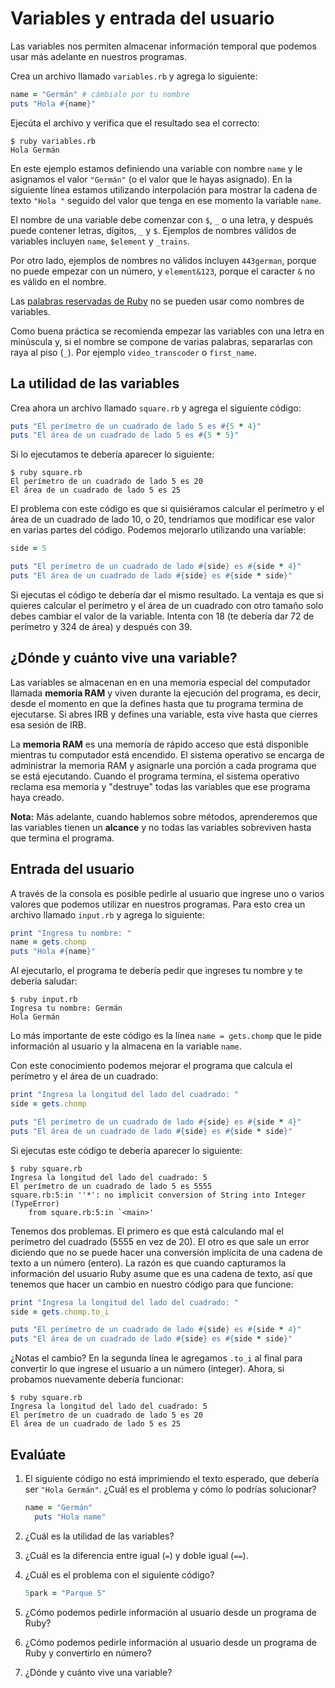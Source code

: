 # Variables y entrada del usuario

Las variables nos permiten almacenar información temporal que podemos usar más adelante en nuestros programas.

Crea un archivo llamado `variables.rb` y agrega lo siguiente:

```ruby
name = "Germán" # cámbialo por tu nombre
puts "Hola #{name}"
```

Ejecúta el archivo y verifica que el resultado sea el correcto:

```
$ ruby variables.rb
Hola Germán
```

En este ejemplo estamos definiendo una variable con nombre `name` y le asignamos el valor `"Germán"` (o el valor que le hayas asignado). En la siguiente línea estamos utilizando interpolación para mostrar la cadena de texto `"Hola "` seguido del valor que tenga en ese momento la variable `name`.

El nombre de una variable debe comenzar con `$`, `_` o una letra, y después puede contener letras, dígitos, `_` y `$`. Ejemplos de nombres válidos de variables incluyen `name`, `$element` y `_trains`.

Por otro lado, ejemplos de nombres no válidos incluyen `443german`, porque no puede empezar con un número, y `element&123`, porque el caracter `&` no es válido en el nombre.

Las [palabras reservadas de Ruby](http://www.studytonight.com/ruby/reserved-keywords-in-ruby) no se pueden usar como nombres de variables.

Como buena práctica se recomienda empezar las variables con una letra en minúscula y, si el nombre se compone de varias palabras, separarlas con raya al piso (`_`). Por ejemplo `video_transcoder` o `first_name`.

## La utilidad de las variables

Crea ahora un archivo llamado `square.rb` y agrega el siguiente código:

```ruby
puts "El perímetro de un cuadrado de lado 5 es #{5 * 4}"
puts "El área de un cuadrado de lado 5 es #{5 * 5}"
```

Si lo ejecutamos te debería aparecer lo siguiente:

```
$ ruby square.rb
El perímetro de un cuadrado de lado 5 es 20
El área de un cuadrado de lado 5 es 25
```

El problema con este código es que si quisiéramos calcular el perímetro y el área de un cuadrado de lado 10, o 20, tendríamos que modificar ese valor en varias partes del código. Podemos mejorarlo utilizando una variable:

```ruby
side = 5

puts "El perímetro de un cuadrado de lado #{side} es #{side * 4}"
puts "El área de un cuadrado de lado #{side} es #{side * side}"
```

Si ejecutas el código te debería dar el mismo resultado. La ventaja es que si quieres calcular el perímetro y el área de un cuadrado con otro tamaño solo debes cambiar el valor de la variable. Intenta con 18 (te debería dar 72 de perímetro y 324 de área) y después con 39.

## ¿Dónde y cuánto vive una variable?

Las variables se almacenan en en una memoria especial del computador llamada **memoria RAM** y viven durante la ejecución del programa, es decir, desde el momento en que la defines hasta que tu programa termina de ejecutarse. Si abres IRB y defines una variable, esta vive hasta que cierres esa sesión de IRB.

La **memoria RAM** es una memoría de rápido acceso que está disponible mientras tu computador está encendido. El sistema operativo se encarga de administrar la memoria RAM y asignarle una porción a cada programa que se está ejecutando. Cuando el programa termina, el sistema operativo reclama esa memoria y "destruye" todas las variables que ese programa haya creado.

**Nota:** Más adelante, cuando hablemos sobre métodos, aprenderemos que las variables tienen un **alcance** y no todas las variables sobreviven hasta que termina el programa.

## Entrada del usuario

A través de la consola es posible pedirle al usuario que ingrese uno o varios valores que podemos utilizar en nuestros programas. Para esto crea un archivo llamado `input.rb` y agrega lo siguiente:

```ruby
print "Ingresa tu nombre: "
name = gets.chomp
puts "Hola #{name}"
```

Al ejecutarlo, el programa te debería pedir que ingreses tu nombre y te debería saludar:

```
$ ruby input.rb
Ingresa tu nombre: Germán
Hola Germán
```

Lo más importante de este código es la línea `name = gets.chomp` que le pide información al usuario y la almacena en la variable `name`.

Con este conocimiento podemos mejorar el programa que calcula el perímetro y el área de un cuadrado:

```ruby
print "Ingresa la longitud del lado del cuadrado: "
side = gets.chomp

puts "El perímetro de un cuadrado de lado #{side} es #{side * 4}"
puts "El área de un cuadrado de lado #{side} es #{side * side}"
```

Si ejecutas este código te debería aparecer lo siguiente:

```
$ ruby square.rb
Ingresa la longitud del lado del cuadrado: 5
El perímetro de un cuadrado de lado 5 es 5555
square.rb:5:in ''*': no implicit conversion of String into Integer (TypeError)
	from square.rb:5:in `<main>'
```

Tenemos dos problemas. El primero es que está calculando mal el perímetro del cuadrado (5555 en vez de 20). El otro es que sale un error diciendo que no se puede hacer una conversión implícita de una cadena de texto a un número (entero). La razón es que cuando capturamos la información del usuario Ruby asume que es una cadena de texto, así que tenemos que hacer un cambio en nuestro código para que funcione:

```ruby
print "Ingresa la longitud del lado del cuadrado: "
side = gets.chomp.to_i

puts "El perímetro de un cuadrado de lado #{side} es #{side * 4}"
puts "El área de un cuadrado de lado #{side} es #{side * side}"
```

¿Notas el cambio? En la segunda línea le agregamos `.to_i` al final para convertir lo que ingrese el usuario a un número (integer). Ahora, si probamos nuevamente debería funcionar:

```
$ ruby square.rb
Ingresa la longitud del lado del cuadrado: 5
El perímetro de un cuadrado de lado 5 es 20
El área de un cuadrado de lado 5 es 25
```

## Evalúate

1. El siguiente código no está imprimiendo el texto esperado, que debería ser `"Hola Germán"`. ¿Cuál es el problema y cómo lo podrías solucionar?

   ```rb
   name = "Germán"
	 puts "Hola name"
	 ```

2. ¿Cuál es la utilidad de las variables?

3. ¿Cuál es la diferencia entre igual (`=`) y doble igual (`==`).

4. ¿Cuál es el problema con el siguiente código?

   ```rb
   5park = "Parque 5"
	 ```

5. ¿Cómo podemos pedirle información al usuario desde un programa de Ruby?

6. ¿Cómo podemos pedirle información al usuario desde un programa de Ruby y convertirlo en número?

7. ¿Dónde y cuánto vive una variable?

